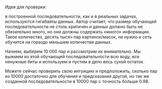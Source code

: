 Идея для проверки:

в построенной последовательности, как и в реальных задачах, используются гигабайты данных. Автор считает, что размер обучающей последовательности не столь критичен и данных должно быть не обязательно много, но они должны содержать «много» информации. Такое количество, десять тысяч пар картинок/масок, не нужно и сеть обучится на гораздо меньшем количестве данных.

Начнем, выберем 10 000 пар и рассмотрим их внимательно. Мы выжмем из этой обучающей последовательности всю воду, все ненужные биты и используем и пустим в дело весь сухой остаток.

Можете сейчас проверить свою интуицию и предположить, сколько пар из 10000 достаточно для обучения и предсказания другой, но так же созданной последовательности в 10000 пар с точность больше 0.98. 
